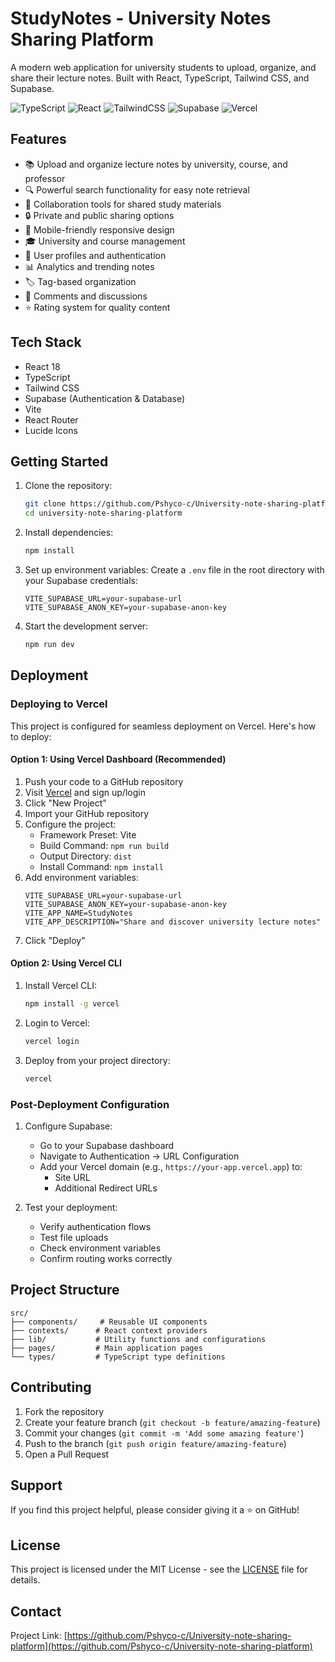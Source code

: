 # StudyNotes - University Notes Sharing Platform

A modern web application for university students to upload, organize, and share their lecture notes. Built with React, TypeScript, Tailwind CSS, and Supabase.

![TypeScript](https://img.shields.io/badge/typescript-%23007ACC.svg?style=for-the-badge&logo=typescript&logoColor=white)
![React](https://img.shields.io/badge/react-%2320232a.svg?style=for-the-badge&logo=react&logoColor=%2361DAFB)
![TailwindCSS](https://img.shields.io/badge/tailwindcss-%2338B2AC.svg?style=for-the-badge&logo=tailwind-css&logoColor=white)
![Supabase](https://img.shields.io/badge/Supabase-3ECF8E?style=for-the-badge&logo=supabase&logoColor=white)
![Vercel](https://img.shields.io/badge/vercel-%23000000.svg?style=for-the-badge&logo=vercel&logoColor=white)

## Features

- 📚 Upload and organize lecture notes by university, course, and professor
- 🔍 Powerful search functionality for easy note retrieval
- 👥 Collaboration tools for shared study materials
- 🔒 Private and public sharing options
- 📱 Mobile-friendly responsive design
- 🎓 University and course management
- 👤 User profiles and authentication
- 📊 Analytics and trending notes
- 🏷️ Tag-based organization
- 💬 Comments and discussions
- ⭐ Rating system for quality content

## Tech Stack

- React 18
- TypeScript
- Tailwind CSS
- Supabase (Authentication & Database)
- Vite
- React Router
- Lucide Icons

## Getting Started

1. Clone the repository:
   ```bash
   git clone https://github.com/Pshyco-c/University-note-sharing-platform.git
   cd university-note-sharing-platform
   ```

2. Install dependencies:
   ```bash
   npm install
   ```

3. Set up environment variables:
   Create a `.env` file in the root directory with your Supabase credentials:
   ```
   VITE_SUPABASE_URL=your-supabase-url
   VITE_SUPABASE_ANON_KEY=your-supabase-anon-key
   ```

4. Start the development server:
   ```bash
   npm run dev
   ```

## Deployment

### Deploying to Vercel

This project is configured for seamless deployment on Vercel. Here's how to deploy:

#### Option 1: Using Vercel Dashboard (Recommended)

1. Push your code to a GitHub repository
2. Visit [Vercel](https://vercel.com) and sign up/login
3. Click "New Project"
4. Import your GitHub repository
5. Configure the project:
   - Framework Preset: Vite
   - Build Command: `npm run build`
   - Output Directory: `dist`
   - Install Command: `npm install`
6. Add environment variables:
   ```
   VITE_SUPABASE_URL=your-supabase-url
   VITE_SUPABASE_ANON_KEY=your-supabase-anon-key
   VITE_APP_NAME=StudyNotes
   VITE_APP_DESCRIPTION="Share and discover university lecture notes"
   ```
7. Click "Deploy"

#### Option 2: Using Vercel CLI

1. Install Vercel CLI:
   ```bash
   npm install -g vercel
   ```

2. Login to Vercel:
   ```bash
   vercel login
   ```

3. Deploy from your project directory:
   ```bash
   vercel
   ```

### Post-Deployment Configuration

1. Configure Supabase:
   - Go to your Supabase dashboard
   - Navigate to Authentication → URL Configuration
   - Add your Vercel domain (e.g., `https://your-app.vercel.app`) to:
     - Site URL
     - Additional Redirect URLs

2. Test your deployment:
   - Verify authentication flows
   - Test file uploads
   - Check environment variables
   - Confirm routing works correctly

## Project Structure

```
src/
├── components/     # Reusable UI components
├── contexts/      # React context providers
├── lib/           # Utility functions and configurations
├── pages/         # Main application pages
└── types/         # TypeScript type definitions
```

## Contributing

1. Fork the repository
2. Create your feature branch (`git checkout -b feature/amazing-feature`)
3. Commit your changes (`git commit -m 'Add some amazing feature'`)
4. Push to the branch (`git push origin feature/amazing-feature`)
5. Open a Pull Request

## Support

If you find this project helpful, please consider giving it a ⭐️ on GitHub!

## License

This project is licensed under the MIT License - see the [LICENSE](LICENSE) file for details.

## Contact

Project Link: [https://github.com/Pshyco-c/University-note-sharing-platform](https://github.com/Pshyco-c/University-note-sharing-platform)